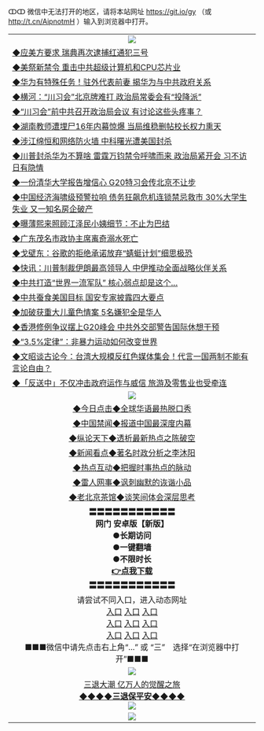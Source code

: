 ↀↀ 微信中无法打开的地区，请将本站网址 https://git.io/gy （或 http://t.cn/AipnotmH ）输入到浏览器中打开。 


<table>
  <tr>
    <td align=center><img src="https://github.com/gyhhx/image-upload/blob/master/ogate-c.JPG" /></td>
  </tr>
<tr>
<td align=left>
<a href="https://xvery.li/oo.aspx?name=c1046253&key=lvvdiyawanfwimxk&from=gy">◆应美方要求 瑞典再次逮捕红通犯三号</a><br/></td>
  </tr>
  <tr>
<td align=left>
<a href="https://xvery.li/oo.aspx?name=c1046286&key=lvvdiyawanfwimxk&from=gyy">◆美祭新禁令 重击中共超级计算机和CPU芯片业</a><br/></td>
 </tr>
  <tr>
<td align=left>
<a href="https://xvery.li/oo.aspx?name=c1046347&key=lvvdiyawanfwimxk&from=gy">◆华为有特殊任务！驻外代表前妻 揭华为与中共政府关系</a><br/></td>
 </tr>
   <tr>
<td align=left>
<a href="https://xvery.li/oo.aspx?name=https://www.soundofhope.org/gb/2019/06/24/n2983423.html&key=lvvdiyawanfwimxk&from=gy">◆横河：“川习会”北京牌难打 政治局常委会有“投降派”</a><br/></td>
   </tr> 
  <tr>
<td align=left>
<a href="https://xvery.li/oo.aspx?name=https://www.soundofhope.org/gb/2019/06/24/n2981824.html&key=lvvdiyawanfwimxk&from=gy">◆“川习会”前中共召开政治局会议 有讨论这些头疼事？
</a><br/></td>
  </tr> 
 <tr>
<td align=left>
<a href="https://xvery.li/oo.aspx?name=https://www.soundofhope.org/gb/2019/06/23/n2979922.html&key=lvvdiyawanfwimxk&from=gy">◆湖南教师遭埋尸16年内幕惊爆 当局维稳删帖校长权力熏天</a><br/>
</td>
   </tr>
 <tr>
<td align=left>
<a href="https://xvery.li/oo.aspx?name=https://www.ntdtv.com/gb/2019/06/24/a102608178.html&key=lvvdiyawanfwimxk&from=gy">◆涉江绵恒和网络防火墙 中科曙光遭美国封杀</a><br/></td>
  </tr>
  <tr>
<td align=left>
<a href="https://xvery.li/oo.aspx?name=c1046244&key=lvvdiyawanfwimxk&from=gy">◆川普封杀华为不算啥 雷霆万钧禁令呼啸而来 政治局紧开会 习不访日有隐情</a><br/></td>
 </tr>
   <tr>
<td align=left>
<a href="https://xvery.li/oo.aspx?name=c1046326&key=lvvdiyawanfwimxk&from=gy">◆一份清华大学报告增信心 G20特习会传北京不让步</a><br/>
</td>
   </tr>
 <tr>
<td align=left>
<a href="https://xvery.li/oo.aspx?name=c1046226&key=lvvdiyawanfwimxk&from=gy">◆中国经济海啸级预警拉响 债务狂飙危机连锁禁忌救市 30%大学生失业 又一知名房企破产</a><br/></td>
  </tr>
  <tr>
<td align=left>
<a href="https://xvery.li/oo.aspx?name=c1046191&key=lvvdiyawanfwimxk&from=gy">◆曝薄熙来照顾江泽民小姨细节：不止为巴结</a><br/></td>
 </tr>
  <tr>
<td align=left>
<a href="https://xvery.li/oo.aspx?name=c1046320&key=lvvdiyawanfwimxk&from=gy">◆广东茂名市政协主席离奇溺水死亡</a><br/></td>
 </tr>
   <tr>
<td align=left>
<a href="https://xvery.li/oo.aspx?name=c1046329&key=lvvdiyawanfwimxk&from=gy">◆戈壁东：谷歌的拒绝承诺放弃“蜻蜓计划”细思极恐</a><br/></td>
   </tr> 
  <tr>
<td align=left>
<a href="https://xvery.li/oo.aspx?name=c1046322&key=lvvdiyawanfwimxk&from=gy">◆快讯：川普制裁伊朗最高领导人 中伊推动全面战略伙伴关系</a><br/></td>
  </tr> 
 <tr>
<td align=left>
<a href="https://xvery.li/oo.aspx?name=c1046354&key=lvvdiyawanfwimxk&from=gy">◆中共打造“世界一流军队” 核心弱点却是这个…</a><br/>
</td>
   </tr>
 <tr>
<td align=left>
<a href="https://xvery.li/oo.aspx?name=c1046313&key=lvvdiyawanfwimxk&from=gy">◆中共蚕食美国目标 国安专家披露四大要点</a><br/>
</td>
   </tr>
 <tr>
<td align=left>
<a href="https://xvery.li/oo.aspx?name=c1046227&key=lvvdiyawanfwimxk&from=gy">◆加破获重大儿童色情案 5名嫌犯全是华人</a><br/></td>
  </tr>
  <tr>
<td align=left>
<a href="https://xvery.li/oo.aspx?name=c1046307&key=lvvdiyawanfwimxk&from=gy">◆香港修例争议摆上G20峰会 中共外交部警告国际休想干预</a><br/></td>
 </tr>
   <tr>
<td align=left>
<a href="https://xvery.li/oo.aspx?name=c1046321&key=lvvdiyawanfwimxk&from=gy">◆“3.5%定律”：非暴力运动如何改变世界</a><br/>
</td>
   </tr>
 <tr>
<td align=left>
<a href="https://xvery.li/oo.aspx?name=c816857_597_1&key=lvvdiyawanfwimxk&from=gy">◆文昭谈古论今：台湾大规模反红色媒体集会！代言一国两制不能有言论自由？</a><br/>
</td>
</tr> 
<tr>
<td align=left>
<a href="https://xvery.li/oo.aspx?name=c1046310&key=lvvdiyawanfwimxk&from=gy">◆「反送中」不仅冲击政府运作与威信 旅游及零售业也受牵连</a><br/>
</td>       
</tr> 
  <tr>
    <td align=center><img src="https://github.com/gyhhx/image-upload/blob/master/title1.jpg" /></td>
  </tr>
   <tr>
   <td align=center> 
<a href="https://xvery.li/oo.aspx?name=c816850&key=lvvdiyawanfwimxk&from=gy&tag=9877">◆今日点击◆全球华语最热脱口秀</a><br/>
    </td>
  </tr>
  <tr>
  <td align=center>
<a href="https://xvery.li/oo.aspx?name=c816860&key=lvvdiyawanfwimxk&from=gy&tag=99733110">◆中国禁闻◆报道中国最深度内幕</a><br/>
   </tr>
  <tr>
     <td align=center>
<a href="https://xvery.li/oo.aspx?name=c816855&key=lvvdiyawanfwimxk&from=gy&tag=997110">◆纵论天下◆透析最新热点之陈破空</a><br/>
   </tr>
   <tr>
      <td align=center>
<a href="https://xvery.li/oo.aspx?name=c838308&key=lvvdiyawanfwimxk&from=gy&tag=9973110">◆新闻看点◆著名时政分析之李沐阳</a><br/>
   </tr>
   <tr>
     <td align=center>
<a href="https://xvery.li/oo.aspx?name=c816852&key=lvvdiyawanfwimxk&from=gy&tag=9733110">◆热点互动◆把握时事热点的脉动</a><br/>
   </tr>
   <tr>
      <td align=center>
<a href="https://xvery.li/oo.aspx?name=c816694&key=lvvdiyawanfwimxk&from=gy&tag=93310">◆雷人网事◆讽刺幽默的诙谐小品</a><br/>
   </tr>
   <tr>
    <td align=center>
<a href="https://xvery.li/oo.aspx?name=c816650&key=lvvdiyawanfwimxk&from=gy&tag=9973110">◆老北京茶馆◆谈笑间体会深层思考</a><br/>
   </tr>
  <tr>
    <td align=center>
 <b>〓〓〓〓〓〓〓〓〓〓〓<br/>网门 安卓版【新版】<br/> ●长期访问<br/> ●一键翻墙<br/>  ●不限时长<br/> 
 <a href="https://share.weiyun.com/5qbsVJt">👉<b>点我下载</a><br/>〓〓〓〓〓〓〓〓〓〓〓<br/>
    </td>
    </tr>
   <tr>
    <td align=center>请尝试不同入口，进入动态网址<br/>
      <a href="https://s3.us-east-2.amazonaws.com/ogateo/show.htm">入口</a>
      <a href="https://s3.ca-central-1.amazonaws.com/ogatec/show.htm">入口</a>
      <a href="https://s3.ap-southeast-2.amazonaws.com/ogatey/show.htm">入口</a><br/>
      <a href="https://s3.ap-northeast-2.amazonaws.com/ogates/show.htm">入口</a>
      <a href="https://s3.eu-central-1.amazonaws.com/ogatef/show.htm">入口</a>
      <a href="https://s3.ap-south-1.amazonaws.com/ogatem/show.htm">入口</a><br/>
      <a href="https://s3-us-west-1.amazonaws.com/ogaten/show.htm">入口</a>
      <a href="https://s3.eu-west-2.amazonaws.com/ogatel/show.htm">入口</a>
      <a href="https://s3.ap-northeast-1.amazonaws.com/ogatet/show.htm">入口</a><br/>
      ■■■微信中请先点击右上角“...” 或 “三”　选择“在浏览器中打开”■■■<b><br/>
    </td>
  </tr>
  <tr>
    <td align=center><img src="https://github.com/gyhhx/image-upload/blob/master/3.jpg" /> </td>
</tr>
  <tr>  
  <td align=center>
  <a href="http://ctbtfdoocixoa.global.ssl.fastly.net/oo.aspx?name=c894205&key=ofejcfaxcltk&from=gy&tag=9973110">三退大潮 亿万人的觉醒之旅</a><br/>
      <a href="http://ctbtfdoocixoa.global.ssl.fastly.net/oo.aspx?name=ogQuit.aspx&key=ofejcfaxcltk&from=gy"><b>◆◆◆◆三退保平安◆◆◆◆<br/></a>
      <img src="https://github.com/gyhhx/image-upload/blob/master/3t.jpg" /><br/>
      </td>
  </tr>
   <tr>
    <td align=center><img src="https://raw.githubusercontent.com/oGate2/Up/master/oGate_640.jpg"/></td>
  </tr>
</table>




